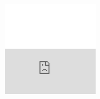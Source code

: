 ![DB_design](./doc/DB_design.md)
![DB_design](https://raw.githubusercontent.com/ratio-dd/medication_inventory/main/doc/DB_design.md)

